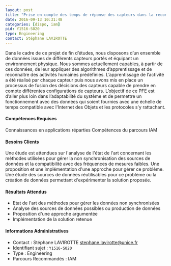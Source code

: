 ```yaml
---
layout: post
title: "Prise en compte des temps de réponse des capteurs dans la reconnaissance d’activités pour des applications de terrain"
date: 2016-09-13 10:31:48
categories: [dispo, iam]
pid: Y1516-S020
type: Engineering
contact: Stéphane LAVIROTTE
---
```

       
Dans le cadre de ce projet de fin d’études, nous disposons d’un ensemble de données issues de différents capteurs portés et équipant un environnement physique. Nous sommes actuellement capables, à partir de ces données, de leur appliquer des algorithmes d’apprentissage et de reconnaître des activités humaines prédéfinies. L’apprentissage de l’activité a été réalisé par chaque capteur puis nous avons mis en place un processus de fusion des décisions des capteurs capable de prendre en compte différentes configurations de capteurs. L’objectif de ce PFE est d’aller plus loin dans l’adaptabilité du système et de permettre un fonctionnement avec des données qui soient fournies avec une échelle de temps compatible avec l'Internet des Objets et les protocoles s'y rattachant. 

#### Compétences Requises
Connaissances en applications réparties
Compétences du parcours IAM


#### Besoins Clients
Une étude est attendues sur l'analyse de l'état de l'art concernant les méthodes utilisées pour gérer la non synchronisation des sources de données et la compatibilité avec des fréquences de mesures faibles.
Une proposition et une implémentation d'une approche pour gérer ce problème.
Une étude des sources de données réutilisables pour ce problème ou la création de données permettant d'expérimenter la solution proposée.

#### Résultats Attendus
 - Etat de l'art des méthodes pour gérer les données non synchronisées
 - Analyse des sources de données possibles ou production de données
 - Proposition d'une approche argumentée
 - Implémentation de la solution retenue
     

#### Informations Administratives
  * Contact : Stéphane LAVIROTTE <stephane.lavirotte@unice.fr>
  * Identifiant sujet : `Y1516-S020`
  * Type : Engineering
  * Parcours Recommandés : IAM
     